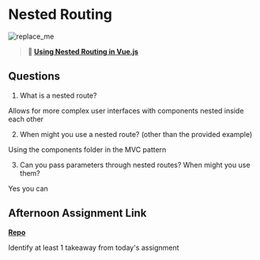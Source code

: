 # Nested Routing

![replace_me](https://codeworks.blob.core.windows.net/public/assets/img/illustrations/placeholder.svg)

> **📖 [Using Nested Routing in Vue.js](https://codeworksacademy.com/fs-student-guide/resources/wk6/04-Child-Routes)**

## Questions

1. What is a nested route?

Allows for more complex user interfaces with components nested inside each other  

2. When might you use a nested route? (other than the provided example)

Using the components folder in the MVC pattern

3. Can you pass parameters through nested routes? When might you use them?

Yes you can

## Afternoon Assignment Link

**[Repo](https://github.com/zaneljensen/<ASSIGNMENT_REPO>)**

Identify at least 1 takeaway from today's assignment
